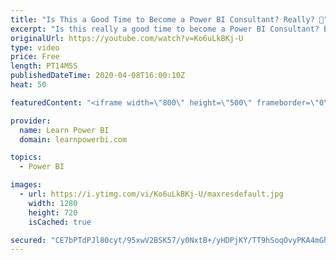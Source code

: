 ```yaml
---
title: "Is This a Good Time to Become a Power BI Consultant? Really? 🤔"
excerpt: "Is this really a good time to become a Power BI Consultant? Becoming an independent Power BI Consultant can be a path to make an impact, do what you love and create a life by your own rules. And surprisingly, some factors may make this the best time to take action. Watch the video to learn more  ➔ Links"
originalUrl: https://youtube.com/watch?v=Ko6uLkBKj-U
type: video
price: Free
length: PT14M5S
publishedDateTime: 2020-04-08T16:00:10Z
heat: 50

featuredContent: "<iframe width=\"800\" height=\"500\" frameborder=\"0\" src=\"https://www.youtube.com/embed/Ko6uLkBKj-U\" allow=\"accelerometer; autoplay; encrypted-media; gyroscope; picture-in-picture\" allowfullscreen></iframe>"

provider:
  name: Learn Power BI
  domain: learnpowerbi.com

topics:
  - Power BI

images:
  - url: https://i.ytimg.com/vi/Ko6uLkBKj-U/maxresdefault.jpg
    width: 1280
    height: 720
    isCached: true

secured: "CE7bPTdPJl80cyt/95xwV2BSK57/y0NxtB+/yHDPjKY/TT9hSoqOvyPKA4mGh8K8q9JDxUGdJa4JUcVZBuQq4+AI+6SXiWbBCYWSSPTKCS7qeJZSR9jABCx+/PFDR5K63/tzquc+TeOn8sQpW5HhfvHmBj2IuKMrl40ApWYjsahpBjaN5y9XJXZENpNjAac5edaCNmgf3ev6eMVP/9A6b33FnaXJwBrwaOr/qd/LR3LSQ12eoKOOLD+4G5IuMvM6uLSXyWyzkRLOjX0jVjPHsCObeaGKntfer7kJ4tJOK0IppkF2XsxMRz5oUV74aBk60/0EvMO+MkeCuNkuKkgcNmLashJmj73uogdw7Qy7VMNwJaAsbq3eN4sHwRBYQ2NKv4jOQtHROm/rYpPlhbZGQAYHxP2bpaw24IuuSihMcy0=;N+NtoTV+vIahOjkrNs0aNw=="
---
```


